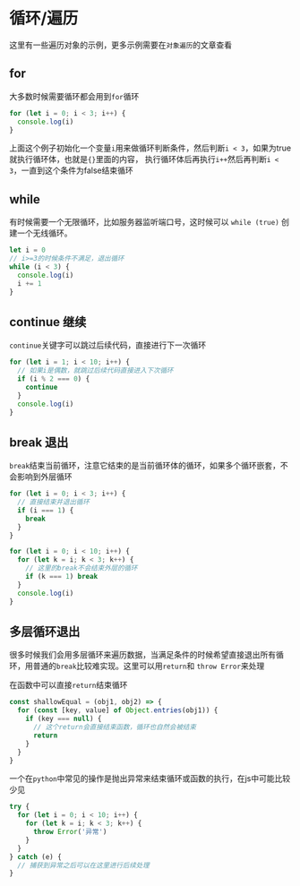 # 循环/遍历

这里有一些遍历对象的示例，更多示例需要在`对象遍历`的文章查看



## for

大多数时候需要循环都会用到`for`循环

```js
for (let i = 0; i < 3; i++) {
  console.log(i)
}
```

上面这个例子初始化一个变量`i`用来做循环判断条件，然后判断`i < 3`，如果为true就执行循环体，也就是`{}`里面的内容，
执行循环体后再执行`i++`然后再判断`i < 3`，一直到这个条件为false结束循环


## while

有时候需要一个无限循环，比如服务器监听端口号，这时候可以 `while (true)` 创建一个无线循环。

```js
let i = 0
// i>=3的时候条件不满足，退出循环
while (i < 3) {
  console.log(i)
  i += 1
}
```

## continue 继续

`continue`关键字可以跳过后续代码，直接进行下一次循环

```js
for (let i = 1; i < 10; i++) {
  // 如果i是偶数，就跳过后续代码直接进入下次循环
  if (i % 2 === 0) {
    continue
  }
  console.log(i)
}
```


## break 退出

`break`结束当前循环，注意它结束的是当前循环体的循环，如果多个循环嵌套，不会影响到外层循环

```js
for (let i = 0; i < 3; i++) {
  // 直接结束并退出循环
  if (i === 1) {
    break
  }
}

for (let i = 0; i < 10; i++) {
  for (let k = i; k < 3; k++) {
    // 这里的break不会结束外层的循环
    if (k === 1) break
  }
  console.log(i)
}
```


## 多层循环退出

很多时候我们会用多层循环来遍历数据，当满足条件的时候希望直接退出所有循环，用普通的`break`比较难实现。这里可以用`return`和
`throw Error`来处理

在函数中可以直接`return`结束循环

```js
const shallowEqual = (obj1, obj2) => {
  for (const [key, value] of Object.entries(obj1)) {
    if (key === null) {
      // 这个return会直接结束函数，循环也自然会被结束
      return
    }
  }
}
```

一个在`python`中常见的操作是抛出异常来结束循环或函数的执行，在js中可能比较少见

```js
try {
  for (let i = 0; i < 10; i++) {
    for (let k = i; k < 3; k++) {
      throw Error('异常')
    }
  }
} catch (e) {
  // 捕获到异常之后可以在这里进行后续处理
}
```

